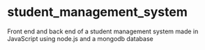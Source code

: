 # student_management_system
Front end and back end of a student management system made in JavaScript using node.js and a mongodb database
